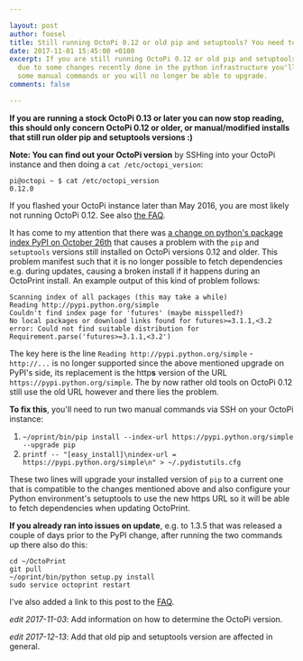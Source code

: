 ```yaml
---

layout: post
author: foosel
title: Still running OctoPi 0.12 or old pip and setuptools? You need to do some manual upgrades
date: 2017-11-01 15:45:00 +0100
excerpt: If you are still running OctoPi 0.12 or old pip and setuptools versions, 
  due to some changes recently done in the python infrastructure you'll need to run
  some manual commands or you will no longer be able to upgrade.
comments: false

---
```


**If you are running a stock OctoPi 0.13 or later you can now stop reading, this should only concern OctoPi 0.12 or older,
 or manual/modified installs that still run older pip and setuptools versions :)** 

<div class="alert alert-warning">
<strong>Note: You can find out your OctoPi version</strong> by SSHing into your OctoPi instance 
and then doing a <code>cat /etc/octopi_version</code>: 

<pre class="highlight">
<code>pi@octopi ~ $ cat /etc/octopi_version
0.12.0</code></pre>

If you flashed your OctoPi instance later than May 2016, you are most likely not running OctoPi 0.12. See also 
<a href="https://github.com/foosel/OctoPrint/wiki/FAQ#how-can-i-find-out-the-version-of-octopi-im-running">the FAQ</a>.
</div>

It has come to my attention that there was 
[a change on python's package index PyPI on October 26th](https://mail.python.org/pipermail/distutils-sig/2017-October/031712.html)
that causes a problem with the `pip` and `setuptools` versions still installed on OctoPi versions 0.12 and
older. This problem manifest such that it is no longer possible to fetch dependencies e.g. during updates,
causing a broken install if it happens during an OctoPrint install. An example output of this kind of problem follows:

```
Scanning index of all packages (this may take a while)
Reading http://pypi.python.org/simple
Couldn't find index page for 'futures' (maybe misspelled?)
No local packages or download links found for futures>=3.1.1,<3.2
error: Could not find suitable distribution for Requirement.parse('futures>=3.1.1,<3.2')
```

The key here is the line `Reading http://pypi.python.org/simple` - `http://...` is no longer
supported since the above mentioned upgrade on PyPI's side, its replacement is the http**s** version of the URL
`https://pypi.python.org/simple`. The by now rather old tools on OctoPi 0.12 still use the old URL however and
there lies the problem. 

**To fix this**, you'll need to run two manual commands via SSH on your OctoPi instance:

  1. ``~/oprint/bin/pip install --index-url https://pypi.python.org/simple --upgrade pip``
  2. ``printf -- "[easy_install]\nindex-url = https://pypi.python.org/simple\n" > ~/.pydistutils.cfg``

These two lines will upgrade your installed version of ``pip`` to a current one that is compatible to the changes
mentioned above and also configure your Python environment's setuptools to use the new https URL so it will be able 
to fetch dependencies when updating OctoPrint.

**If you already ran into issues on update**, e.g. to 1.3.5 that was released a couple of days prior to the
PyPI change, after running the two commands up there also do this:

```
cd ~/OctoPrint
git pull
~/oprint/bin/python setup.py install
sudo service octoprint restart
```

I've also added a link to this post to the [FAQ](https://github.com/foosel/OctoPrint/wiki/FAQ).

*edit 2017-11-03*: Add information on how to determine the OctoPi version.

*edit 2017-12-13*: Add that old pip and setuptools version are affected in general.